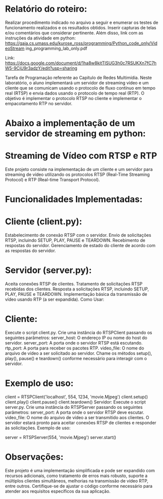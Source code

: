 # Relatório do roteiro: 
Realizar procedimento indicado no arquivo a seguir e enumerar os testes de
funcionamento realizados e os resultados obtidos. Inserir capturas de telas e/ou
comentários que considerar pertinente.
Além disso, link com as instruções da atividade em python:
https://gaia.cs.umass.edu/kurose_ross/programming/Python_code_only/VideoStream
ing_programming_lab_only.pdf

Link: https://docs.google.com/document/d/1ha8w8kitTISUG3h0c7RSUKXn7fC7hW5-9CjU9r3adzY/edit?usp=sharing

Tarefa de Programação referente ao Capítulo de Redes Multimídia. Neste laboratório,
o aluno implementará um servidor de streaming vídeo e um cliente que se comunicam
usando o protocolo de fluxo contínuo em tempo real (RTSP) e envia dados usando o
protocolo de tempo real (RTP). O objetivo é implementar o protocolo RTSP no cliente e
implementar o empacotamento RTP no servidor.
# Abaixo a implementação de um servidor de streaming em python:
# Streaming de Vídeo com RTSP e RTP
Este projeto consiste na implementação de um cliente e um servidor para streaming de vídeo utilizando os protocolos RTSP (Real-Time Streaming Protocol) e RTP (Real-time Transport Protocol).

# Funcionalidades Implementadas:
# Cliente (client.py):
Estabelecimento de conexão RTSP com o servidor.
Envio de solicitações RTSP, incluindo SETUP, PLAY, PAUSE e TEARDOWN.
Recebimento de respostas do servidor.
Gerenciamento de estado do cliente de acordo com as respostas do servidor.
# Servidor (server.py):
Aceita conexões RTSP de clientes.
Tratamento de solicitações RTSP recebidas dos clientes.
Resposta a solicitações RTSP, incluindo SETUP, PLAY, PAUSE e TEARDOWN.
Implementação básica da transmissão de vídeo usando RTP (a ser expandida).
Como Usar:
# Cliente:
Execute o script client.py.
Crie uma instância do RTSPClient passando os seguintes parâmetros:
server_host: O endereço IP ou nome do host do servidor.
server_port: A porta onde o servidor RTSP está escutando.
rtp_port: A porta para receber os pacotes RTP.
video_file: O nome do arquivo de vídeo a ser solicitado ao servidor.
Chame os métodos setup(), play(), pause() e teardown() conforme necessário para interagir com o servidor.

# Exemplo de uso:


client = RTSPClient('localhost', 554, 1234, 'movie.Mjpeg')
client.setup()
client.play()
client.pause()
client.teardown()
Servidor:
Execute o script server.py.
Crie uma instância do RTSPServer passando os seguintes parâmetros:
server_port: A porta onde o servidor RTSP deve escutar.
video_file: O nome do arquivo de vídeo a ser transmitido aos clientes.
O servidor estará pronto para aceitar conexões RTSP de clientes e responder às solicitações.
Exemplo de uso:

server = RTSPServer(554, 'movie.Mjpeg')
server.start()

# Observações:
Este projeto é uma implementação simplificada e pode ser expandido com recursos adicionais, como tratamento de erros mais robusto, suporte a múltiplos clientes simultâneos, melhorias na transmissão de vídeo RTP, entre outros.
Certifique-se de ajustar o código conforme necessário para atender aos requisitos específicos da sua aplicação.
